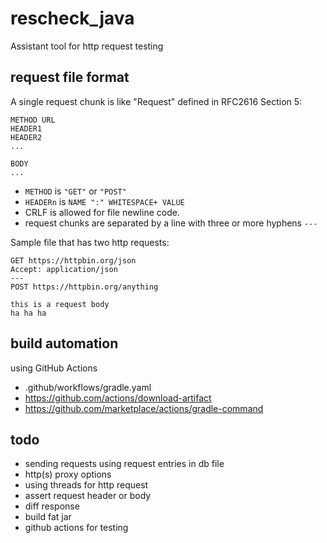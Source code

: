 # rescheck_java

Assistant tool for http request testing

## request file format

A single request chunk is like "Request" defined in RFC2616 Section 5:

```
METHOD URL
HEADER1
HEADER2
...

BODY
...
```

* `METHOD` is `"GET"` or `"POST"`
* `HEADERn` is `NAME ":" WHITESPACE+ VALUE`
* CRLF is allowed for file newline code.
* request chunks are separated by a line with three or more hyphens `---`  

Sample file that has two http requests:

```
GET https://httpbin.org/json
Accept: application/json
---
POST https://httpbin.org/anything

this is a request body
ha ha ha
```

## build automation

using GitHub Actions

* .github/workflows/gradle.yaml
* https://github.com/actions/download-artifact
* https://github.com/marketplace/actions/gradle-command

## todo

* sending requests using request entries in db file
* http(s) proxy options
* using threads for http request
* assert request header or body
* diff response
* build fat jar
* github actions for testing

